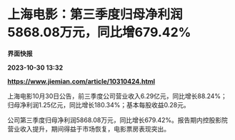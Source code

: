 # 上海电影：第三季度归母净利润5868.08万元，同比增679.42%
**界面快报**

**2023-10-30 13:32**

**https://www.jiemian.com/article/10310424.html**

上海电影10月30日公告，前三季度公司营业收入6.29亿元，同比增长88.24%；归母净利润1.25亿元，同比增长180.34%；基本每股收益0.28元。

公司第三季度归母净利润5868.08万元，同比增长679.42%。报告期内控股影院营业收入提升，期间得益于市场恢复，电影票房表现突出。